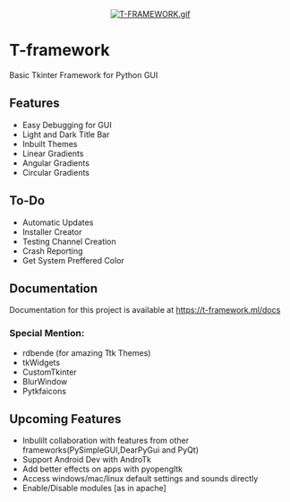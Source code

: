 <div align="center">
 <a href="https://gifyu.com/image/eDBj"><img src="https://s8.gifyu.com/images/T-FRAMEWORK.gif" alt="T-FRAMEWORK.gif" border="0" /></a>
</div>

# T-framework
Basic Tkinter Framework for Python GUI

## Features

- Easy Debugging for GUI
- Light and Dark Title Bar
- Inbuilt Themes
- Linear Gradients 
- Angular Gradients 
- Circular Gradients 

## To-Do
- Automatic Updates
- Installer Creator
- Testing Channel Creation
- Crash Reporting
- Get System Preffered Color

## Documentation
Documentation for this project is available at https://t-framework.ml/docs

### Special Mention:
- rdbende (for amazing Ttk Themes)
- tkWidgets
- CustomTkinter
- BlurWindow
- Pytkfaicons

## Upcoming Features
- Inbulilt collaboration with features from other frameworks(PySimpleGUI,DearPyGui and PyQt)
- Support Android Dev with AndroTk
- Add better effects on apps with pyopengltk
- Access windows/mac/linux default settings and sounds directly
- Enable/Disable modules [as in apache]
